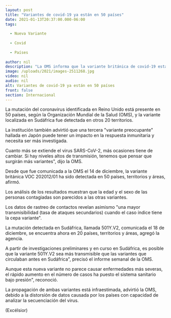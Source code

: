 ```yaml
---
layout: post
title: "Variantes de covid-19 ya están en 50 países"
date: 2021-01-13T20:37:00.000-06:00
tags:
  
  - Nueva Variante
  
  - Covid
  
  - Países
  
author: nil
description: "La OMS informa que la variante británica de covid-19 está presente en 50 países, mientras que la mutación hallada en Sudáfrica ha sido detectada en 20 naciones"
image: /uploads/2021/images-2511268.jpg
video: nil
audio: nil
alt: Variantes de covid-19 ya están en 50 países
front: false
section: Internacional
---
```


La mutación del coronavirus identificada en Reino Unido está presente en 50 países, según la Organización Mundial de la Salud (OMS), y la variante localizada en Sudáfrica fue detectada en otros 20 territorios.

La institución también advirtió que una tercera "variante preocupante" hallada en Japón puede tener un impacto en la respuesta inmunitaria y necesita ser más investigada.

Cuanto más se extiende el virus SARS-CoV-2, más ocasiones tiene de cambiar. Si hay niveles altos de transmisión, tenemos que pensar que surgirán más variantes", dijo la OMS.

Desde que fue comunicada a la OMS el 14 de diciembre, la variante británica VOC 202012/01 ha sido detectada en 50 países, territorios y áreas, afirmó.

Los análisis de los resultados muestran que la edad y el sexo de las personas contagiadas son parecidos a las otras variantes.

Los datos de rastreo de contactos revelan asimismo "una mayor transmisibilidad (tasa de ataques secundarios) cuando el caso índice tiene la cepa variante".

La mutación detectada en Sudáfrica, llamada 501Y.V2, comunicada el 18 de diciembre, se encuentra ahora en 20 países, territorios y áreas, agregó la agencia.

A partir de investigaciones preliminares y en curso en Sudáfrica, es posible que la variante 501Y.V2 sea más transmisible que las variantes que circulaban antes en Sudáfrica", precisó el informe semanal de la OMS.

Aunque esta nueva variante no parece causar enfermedades más severas, el rápido aumento en el número de casos ha puesto el sistema sanitario bajo presión", reconoció.

La propagación de ambas variantes está infraestimada, advirtió la OMS, debido a la distorsión de datos causada por los países con capacidad de analizar la secuenciación del virus.

(Excélsior)